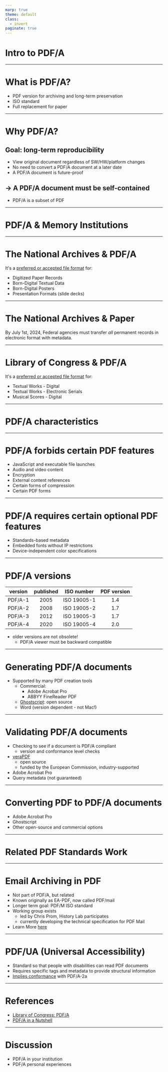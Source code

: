 ```yaml
---
marp: true
theme: default
class:
  - invert
paginate: true
---
```

<!-- _class: lead -->
# Intro to PDF/A
---
# What is PDF/A?
* PDF version for archiving and long-term preservation
* ISO standard
* Full replacement for paper
---
# Why PDF/A?
## Goal: long-term reproducibility
* View original document regardless of SW/HW/platform changes
* No need to convert a PDF/A document at a later date
* A PDF/A document is future-proof
## $\rightarrow$ A PDF/A document must be self-contained
* PDF/A is a subset of PDF
---
<!-- _class: lead -->
# PDF/A & Memory Institutions
---
# The National Archives & PDF/A
It's a [preferred or accepted file format](https://www.archives.gov/records-mgmt/policy/transfer-guidance-tables.html) for:
- Digitized Paper Records  
- Born-Digital Textual Data
- Born-Digital Posters
- Presentation Formats (slide decks)
---
# The National Archives & Paper
By July 1st, 2024, Federal agencies must transfer *all* permanent records in electronic format with metadata.

---
# Library of Congress & PDF/A
It's a [preferred or accepted file format](https://www.loc.gov/preservation/resources/rfs/TOC.html) for:
- Textual Works - Digital
- Textual Works - Electronic Serials
- Musical Scores - Digital
---
<!-- _class: lead -->
# PDF/A characteristics
---
# PDF/A forbids certain PDF features
* JavaScript and executable file launches
* Audio and video content
* Encryption
* External content references
* Certain forms of compression
* Certain PDF forms
---
# PDF/A requires certain optional PDF features
* Standards-based metadata
* Embedded fonts without IP restrictions
* Device-independent color specifications
---
# PDF/A versions
| version | published | ISO number | PDF version |
|---------|:---------:|------------|:-----------:|
| PDF/A-1 | 2005      | ISO 19005-1| 1.4         |
| PDF/A-2 | 2008      | ISO 19005-2| 1.7         |
| PDF/A-3 | 2012      | ISO 19005-3| 1.7         |
| PDF/A-4 | 2020      | ISO 19005-4| 2.0         |

* older versions are not obsolete!
    * PDF/A viewer must be backward compatible
---
# Generating PDF/A documents
* Supported by many PDF creation tools 
    * Commercial:
        * Adobe Acrobat Pro 
        * ABBYY FineReader PDF
    * [Ghostscript](https://www.ghostscript.com/index.html): open source
    * Word (version dependent - not Mac!)
---
# Validating PDF/A documents
* Checking to see if a document is PDF/A compliant
    * version and conformance level checks
* [veraPDF](https://verapdf.org/home/) 
    * open source
    * funded by the European Commission, industry-supported
* Adobe Acrobat Pro
* Query metadata (not guaranteed)
---
# Converting PDF to PDF/A documents
* Adobe Acrobat Pro
* Ghostscript
* Other open-source and commercial options
---
<!-- _class: lead -->
# Related PDF Standards Work
---
# Email Archiving in PDF
* Not part of PDF/A, but related
* Known originally as EA-PDF, now called PDF/mail
* Longer term goal: PDF/M ISO standard 
* Working group exists 
    * led by Chris Prom, History Lab participates
    * currently developing the technical specification for PDF Mail
* Learn More [here](https://pdfa.org/presentation/email-archiving-in-pdf/) 
---
# PDF/UA (Universal Accessibility)
* Standard so that people with disabilities can read PDF documents  
* Requires specific tags and metadata to provide structural information
* [Implies conformance](https://www.loc.gov/preservation/digital/formats/fdd/fdd000350.shtml) with PDF/A-2a 
---
# References
* [Library of Congress: PDF/A](https://www.loc.gov/preservation/digital/formats/fdd/fdd000318.shtml)
* [PDF/A in a Nutshell](https://pdfa.org/resource/pdfa-in-a-nutshell-2-0/)

---
# Discussion
* PDF/A in your institution
* PDF/A personal experiences
